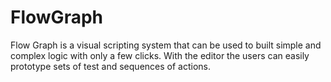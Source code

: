 # FlowGraph
Flow Graph is a visual scripting system that can be used to built simple and complex logic with only a few clicks. With the editor the users can easily prototype sets of test and sequences of actions.
